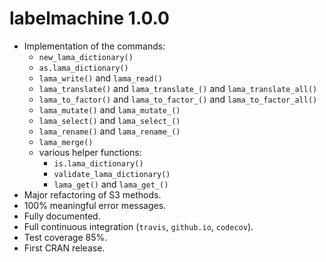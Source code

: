 # labelmachine 1.0.0

* Implementation of the commands:
  * `new_lama_dictionary()`
  * `as.lama_dictionary()`
  * `lama_write()` and `lama_read()`
  * `lama_translate()` and `lama_translate_()` and `lama_translate_all()`
  * `lama_to_factor()` and `lama_to_factor_()` and `lama_to_factor_all()`
  * `lama_mutate()` and `lama_mutate_()`
  * `lama_select()` and `lama_select_()`
  * `lama_rename()` and `lama_rename_()`
  * `lama_merge()`
  * various helper functions:
    * `is.lama_dictionary()`
    * `validate_lama_dictionary()`
    * `lama_get()` and `lama_get_()`
* Major refactoring of S3 methods.
* 100% meaningful error messages.
* Fully documented.
* Full continuous integration (`travis`, `github.io`, `codecov`).
* Test coverage 85%.
* First CRAN release.
